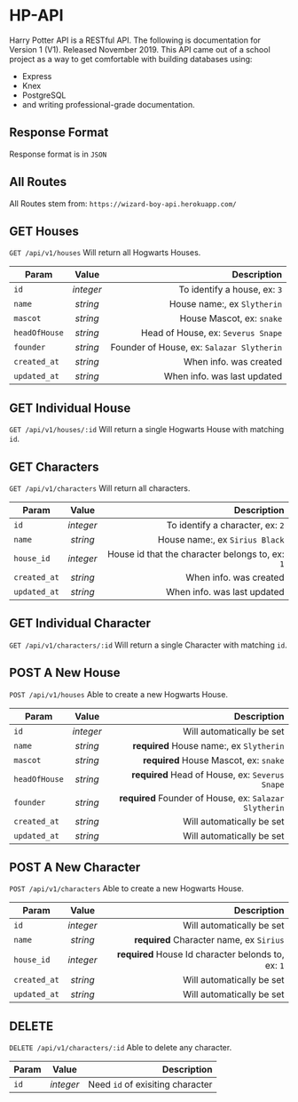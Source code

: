 # HP-API
Harry Potter API is a RESTful API. The following is documentation for Version 1 (V1). Released November 2019.
This API came out of a school project as a way to get comfortable with building databases using:
  * Express
  * Knex
  * PostgreSQL
  * and writing professional-grade documentation. 
 
 ## Response Format
 Response format is in `JSON`
 
 ## All Routes
 All Routes stem from:
`https://wizard-boy-api.herokuapp.com/`


## GET Houses
`GET /api/v1/houses`
Will return all Hogwarts Houses.

| **Param**     | **Value**     | **Description**  |
| ------------- |:-------------:| ----------------:|
| `id`          | *integer*     | To identify a house, ex: `3`|
| `name`        | *string*      | House name:, ex `Slytherin` |
| `mascot`      | *string*      | House Mascot, ex: `snake` |
| `headOfHouse` | *string*      | Head of House, ex: `Severus Snape` |
| `founder`     | *string*      | Founder of House, ex: `Salazar Slytherin` |
| `created_at`  | *string*      | When info. was created  |
| `updated_at`  | *string*      | When info. was last updated |

## GET Individual House
`GET /api/v1/houses/:id`
Will return a single Hogwarts House with matching `id`.

## GET Characters
`GET /api/v1/characters`
Will return all characters.

| **Param**     | **Value**     | **Description**  |
| ------------- |:-------------:| ----------------:|
| `id`          | *integer*     | To identify a character, ex: `2`|
| `name`        | *string*      | House name:, ex `Sirius Black` |
| `house_id`    | *integer*     | House id that the character belongs to, ex: `1` |
| `created_at`  | *string*      | When info. was created  |
| `updated_at`  | *string*      | When info. was last updated |

## GET Individual Character
`GET /api/v1/characters/:id`
Will return a single Character with matching `id`.

## POST A New House
`POST /api/v1/houses`
Able to create a new Hogwarts House.

| **Param**     | **Value**     | **Description**  |
| ------------- |:-------------:| ----------------:|
| `id`          | *integer* | Will automatically be set|
| `name`        | *string*  | **required** House name:, ex `Slytherin` |
| `mascot`      | *string*  | **required** House Mascot, ex: `snake` |
| `headOfHouse` | *string*  | **required** Head of House, ex: `Severus Snape` |
| `founder`     | *string*  | **required** Founder of House, ex: `Salazar Slytherin` |
| `created_at`  | *string*  | Will automatically be set|
| `updated_at`  | *string*  | Will automatically be set|

## POST A New Character
`POST /api/v1/characters`
Able to create a new Hogwarts House.

| **Param**     | **Value**     | **Description**  |
| ------------- |:-------------:| ----------------:|
| `id`          | *integer* | Will automatically be set|
| `name`        | *string*  | **required** Character name, ex `Sirius` |
| `house_id`    | *integer* | **required** House Id character belonds to, ex: `1` |
| `created_at`  | *string*  | Will automatically be set|
| `updated_at`  | *string*  | Will automatically be set|

## DELETE
`DELETE /api/v1/characters/:id`
Able to delete any character.

| **Param**     | **Value**     | **Description**  |
| ------------- |:-------------:| ----------------:|
| `id`          | *integer*     | Need `id` of exisiting character |